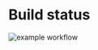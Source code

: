 # Build status


![example workflow](https://github.com/<OWNER>/<REPOSITORY>/actions/workflows/<WORKFLOW_FILE>/badge.svg)